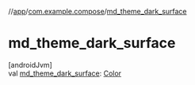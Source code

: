 //[app](../../index.md)/[com.example.compose](index.md)/[md_theme_dark_surface](md_theme_dark_surface.md)

# md_theme_dark_surface

[androidJvm]\
val [md_theme_dark_surface](md_theme_dark_surface.md): [Color](https://developer.android.com/reference/kotlin/androidx/compose/ui/graphics/Color.html)
